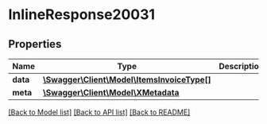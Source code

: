 # InlineResponse20031

## Properties
Name | Type | Description | Notes
------------ | ------------- | ------------- | -------------
**data** | [**\Swagger\Client\Model\ItemsInvoiceType[]**](ItemsInvoiceType.md) |  | [optional] 
**meta** | [**\Swagger\Client\Model\XMetadata**](XMetadata.md) |  | [optional] 

[[Back to Model list]](../../README.md#documentation-for-models) [[Back to API list]](../../README.md#documentation-for-api-endpoints) [[Back to README]](../../README.md)

